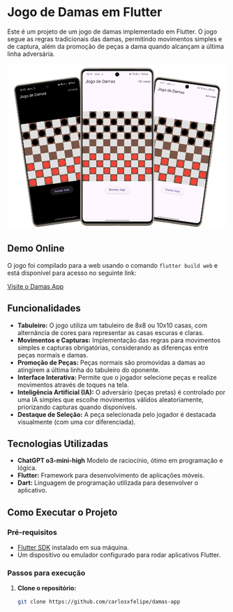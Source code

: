 # Jogo de Damas em Flutter

Este é um projeto de um jogo de damas implementado em Flutter. O jogo segue as regras tradicionais das damas, permitindo movimentos simples e de captura, além da promoção de peças a dama quando alcançam a última linha adversária.

<p align="center">
  <img src="./355shots_so.png" alt="Preview do Projeto" />
</p>

## Demo Online

O jogo foi compilado para a web usando o comando `flutter build web` e está disponível para acesso no seguinte link:

[Visite o Damas App](https://damas-app.netlify.app/)

## Funcionalidades

- **Tabuleiro:** O jogo utiliza um tabuleiro de 8x8 ou 10x10 casas, com alternância de cores para representar as casas escuras e claras.
- **Movimentos e Capturas:** Implementação das regras para movimentos simples e capturas obrigatórias, considerando as diferenças entre peças normais e damas.
- **Promoção de Peças:** Peças normais são promovidas a damas ao atingirem a última linha do tabuleiro do oponente.
- **Interface Interativa:** Permite que o jogador selecione peças e realize movimentos através de toques na tela.
- **Inteligência Artificial (IA):** O adversário (peças pretas) é controlado por uma IA simples que escolhe movimentos válidos aleatoriamente, priorizando capturas quando disponíveis.
- **Destaque de Seleção:** A peça selecionada pelo jogador é destacada visualmente (com uma cor diferenciada).

## Tecnologias Utilizadas

- **ChatGPT o3-mini-high** Modelo de raciocínio, ótimo em programação e lógica.
- **Flutter:** Framework para desenvolvimento de aplicações móveis.
- **Dart:** Linguagem de programação utilizada para desenvolver o aplicativo.

## Como Executar o Projeto

### Pré-requisitos

- [Flutter SDK](https://flutter.dev/docs/get-started/install) instalado em sua máquina.
- Um dispositivo ou emulador configurado para rodar aplicativos Flutter.

### Passos para execução

1. **Clone o repositório:**

   ```bash
   git clone https://github.com/carlosxfelipe/damas-app
   ```
